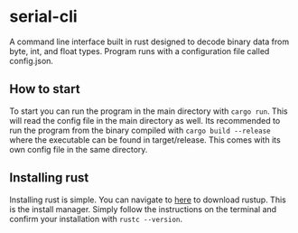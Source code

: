 # serial-cli
A command line interface built in rust designed to decode binary data from byte, int, and float types. Program runs with a configuration file called config.json.


## How to start
To start you can run the program in the main directory with ```cargo run```. This will read the config file in the main directory as well. Its recommended to run the program from the binary compiled with ```cargo build --release``` where the executable can be found in target/release. This comes with its own config file in the same directory.

## Installing rust
Installing rust is simple. You can navigate to [here](https://www.rust-lang.org/tools/installP) to download rustup. This is the install manager. Simply follow the instructions on the terminal and confirm your installation with ```rustc --version```.
